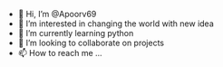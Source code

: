 - 👋 Hi, I’m @Apoorv69
- 👀 I’m interested in changing the world with new idea
- 🌱 I’m currently learning python
- 💞️ I’m looking to collaborate on projects
- 📫 How to reach me ...

<!---
Apoorv69/Apoorv69 is a ✨ special ✨ repository because its `README.md` (this file) appears on your GitHub profile.
You can click the Preview link to take a look at your changes.
--->
